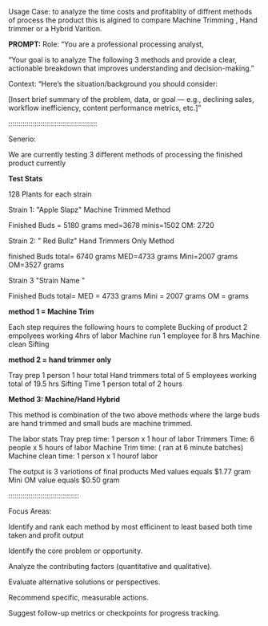 Usage Case: to analyze  the time costs and profitablity of diffrent methods of process the product this is algined to 
compare Machine Trimming , Hand trimmer or a Hybrid Varition. 

**PROMPT:**
Role:
“You are a  professional processing analyst,

“Your goal is to analyze The following 3 methods and provide a clear, actionable breakdown that improves understanding and decision-making.”

Context:
“Here’s the situation/background you should consider:

[Insert brief summary of the problem, data, or goal — e.g., declining sales, workflow inefficiency, content performance metrics, etc.]”

::::::::::::::::::::::::::::::::::::::::::::

Senerio:

We are currently testing 3 different methods of processing the finished product currently

**Test Stats** 

 128 Plants for each strain

 Strain 1: "Apple Slapz" Machine Trimmed Method 
 
 Finished Buds = 5180 grams
 med=3678
 minis=1502
 OM: 2720 
 
 Strain 2: " Red Bullz" Hand Trimmers Only Method 
 
 finished Buds total= 6740 grams
 MED=4733 grams
 Mini=2007 grams
 OM=3527 grams

 Strain 3 "Strain Name "
 
 Finished Buds total= 
 MED = 4733 grams
 Mini = 2007 grams
 OM =  grams

**method 1 = Machine Trim**

 Each step requires the following hours to complete
 Bucking of product  2 empolyees working 4hrs of labor 
 Machine run 1 employee for 8 hrs
 Machine clean
 Sifting

**method 2  =  hand trimmer only**
 
 Tray prep 1 person 1 hour total
 Hand trimmers total of 5 employees working total of  19.5 hrs
 Sifting Time 1 person total of 2 hours

**Method 3: Machine/Hand Hybrid**

This method is combination of the two above methods where the large buds are hand trimmed and small buds are machine trimmed.

The labor stats
Tray prep time: 1 person x 1 hour of labor
Trimmers Time: 6 people x 5 hours of labor
Machine Trim time: ( ran at 6 minute batches)
Machine clean time: 1 person x  1 hourof labor

The output is 3 variotions of final products
Med values equals $1.77 gram 
Mini 
OM value equals $0.50 gram


:::::::::::::::::::::::::::::::::::

Focus Areas:

Identify and rank each method by most efficinent to least based both time taken and profit output

Identify the core problem or opportunity.

Analyze the contributing factors (quantitative and qualitative).

Evaluate alternative solutions or perspectives.

Recommend specific, measurable actions.

Suggest follow-up metrics or checkpoints for progress tracking.



